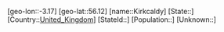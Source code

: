 ﻿---
location: [56.12,-3.17]
type: City
tags:
- geo/City


SpocWebEntityId: 31454
isDeleted: false
confidential: public

---
[geo-lon::-3.17]
[geo-lat::56.12]
[name::Kirkcaldy]
[State::]
[Country::[United_Kingdom](geo/Continent/Europe/United_Kingdom.md)]
[StateId::]
[Population::]
[Unknown::]

